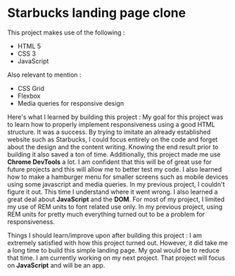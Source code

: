 # Starbucks landing page clone
This project makes use of the following :
- HTML 5
- CSS 3
- JavaScript

Also relevant to mention :
- CSS Grid
- Flexbox
- Media queries for responsive design

Here's what I learned by building this project :
My goal for this project was to learn how to properly implement responsiveness using a good HTML structure. It was a success. By trying to imitate an already established website such as Starbucks, I could focus entirely on the code and forget about the design and the content writing. Knowing the end result prior to building it also saved a ton of time. Additionally, this project made me use **Chrome DevTools** a lot. I am confident that this will be of great use for future projects and this will allow me to better test my code. I also learned how to make a hamburger menu for smaller screens such as mobile devices using some javascript and media queries. In my previous project, I couldn't figure it out. This time I understand where it went wrong. I also learned a great deal about **JavaScript** and the **DOM**. For most of my project, I limited my use of REM units to font related use only. In my previous project, using REM units for pretty much everything turned out to be a problem for responsiveness.

Things I should learn/improve upon after building this project :
I am extremely satisfied with how this project turned out. However, it did take me a long time to build this simple landing page. My goal would be to reduce that time. I am currently working on my next project. That project will focus on **JavaScript** and will be an app.
